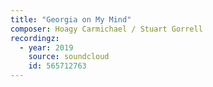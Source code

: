 ```yaml
---
title: "Georgia on My Mind"
composer: Hoagy Carmichael / Stuart Gorrell
recordingz:
  - year: 2019
    source: soundcloud
    id: 565712763
---
```


